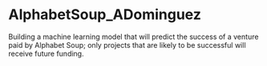 # AlphabetSoup_ADominguez
Building a machine learning model that will predict the success of a venture paid by Alphabet Soup; only projects that are  likely to be successful will receive future funding.
